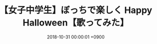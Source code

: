 ---
title: "【女子中学生】ぼっちで楽しく Happy Halloween【歌ってみた】"
youtube_video_id: "Kwy1RNSNVVc"
date: 2018-10-31 00:00:01 +0900
work_category: "Mix"
---